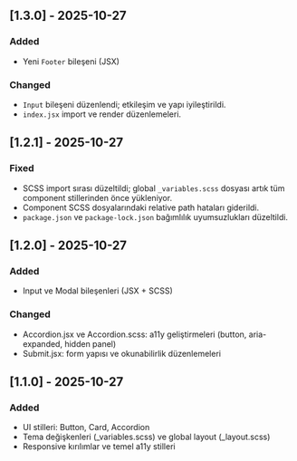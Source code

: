 ## [1.3.0] - 2025-10-27

### Added

- Yeni `Footer` bileşeni (JSX)

### Changed

- `Input` bileşeni düzenlendi; etkileşim ve yapı iyileştirildi.
- `index.jsx` import ve render düzenlemeleri.

## [1.2.1] - 2025-10-27

### Fixed

- SCSS import sırası düzeltildi; global `_variables.scss` dosyası artık tüm component stillerinden önce yükleniyor.
- Component SCSS dosyalarındaki relative path hataları giderildi.
- `package.json` ve `package-lock.json` bağımlılık uyumsuzlukları düzeltildi.

## [1.2.0] - 2025-10-27

### Added

- Input ve Modal bileşenleri (JSX + SCSS)

### Changed

- Accordion.jsx ve Accordion.scss: a11y geliştirmeleri (button, aria-expanded, hidden panel)
- Submit.jsx: form yapısı ve okunabilirlik düzenlemeleri

## [1.1.0] - 2025-10-27

### Added

- UI stilleri: Button, Card, Accordion
- Tema değişkenleri (_variables.scss) ve global layout (_layout.scss)
- Responsive kırılımlar ve temel a11y stilleri
